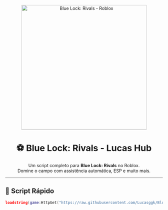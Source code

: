 <p align="center">
  <img src="https://www.roblox.com/games/18668065416/Blue-Lock-Rivals" width="400" alt="Blue Lock: Rivals - Roblox"/>
</p>

<h1 align="center">⚽ Blue Lock: Rivals - Lucas Hub</h1>

<p align="center">
  Um script completo para <strong>Blue Lock: Rivals</strong> no Roblox.<br>
  Domine o campo com assistência automática, ESP e muito mais.
</p>

---

## 🚀 Script Rápido

```lua
loadstring(game:HttpGet("https://raw.githubusercontent.com/Lucasggk/BlueLock/refs/heads/main/Lucas_hub.lua"))()
